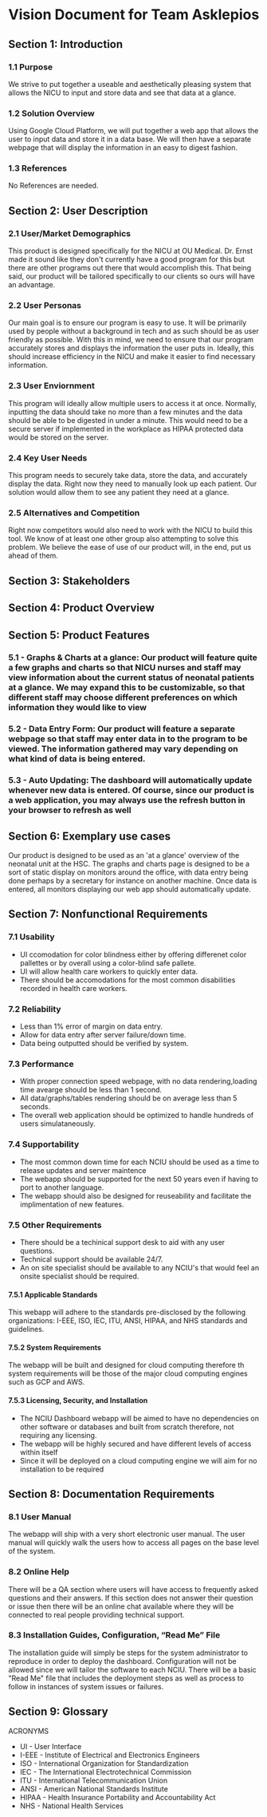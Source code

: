 # Vision Document for Team Asklepios
## Section 1: Introduction
### 1.1 Purpose
We strive to put together a useable and aesthetically pleasing system that allows the NICU to input and store data and see that data at a glance.
### 1.2 Solution Overview
Using Google Cloud Platform, we will put together a web app that allows the user to input data and store it in a data base. We will then have a separate webpage that will display the information in an easy to digest fashion.
### 1.3 References
No References are needed.

## Section 2: User Description
### 2.1 User/Market Demographics
This product is designed specifically for the NICU at OU Medical. Dr. Ernst made it sound like they don't currently have a good program for this but there are other programs out there that would accomplish this. That being said, our product will be tailored specifically to our clients so ours will have an advantage.
### 2.2 User Personas
Our main goal is to ensure our program is easy to use. It will be primarily used by people without a background in tech and as such should be as user friendly as possible. With this in mind, we need to ensure that our program accurately stores and displays the information the user puts in. Ideally, this should increase efficiency in the NICU and make it easier to find necessary information.
### 2.3 User Enviornment
This program will ideally allow multiple users to access it at once. Normally, inputting the data should take no more than a few minutes and the data should be able to be digested in under a minute. This would need to be a secure server if implemented in the workplace as HIPAA protected data would be stored on the server. 
### 2.4 Key User Needs
This program needs to securely take data, store the data, and accurately display the data. Right now they need to manually look up each patient. Our solution would allow them to see any patient they need at a glance.
### 2.5 Alternatives and Competition
Right now competitors would also need to work with the NICU to build this tool. We know of at  least one other group also attempting to solve this problem. We believe the ease of use of our product will, in the end, put us ahead of them.
## Section 3: Stakeholders
## Section 4: Product Overview
## Section 5: Product Features
### 5.1 - Graphs & Charts at a glance: Our product will feature quite a few graphs and charts so that NICU nurses and staff may view information about the current status of neonatal patients at a glance. We may expand this to be customizable, so that different staff may choose different preferences on which information they would like to view
### 5.2 - Data Entry Form: Our product will feature a separate webpage so that staff may enter data in to the program to be viewed. The information gathered may vary depending on what kind of data is being entered. 
### 5.3 - Auto Updating: The dashboard will automatically update whenever new data is entered. Of course, since our product is a web application, you may always use the refresh button in your browser to refresh as well

## Section 6: Exemplary use cases
Our product is designed to be used as an 'at a glance' overview of the neonatal unit at the HSC. The graphs and charts page is designed to be a sort of static display on monitors around the office, with data entry being done perhaps by a secretary for instance on another machine. Once data is entered, all monitors displaying our web app should automatically update.

## Section 7: Nonfunctional Requirements
### 7.1 Usability
  * UI ccomodation for color blindness either by offering differenet color pallettes or by overall using a color-blind safe pallete.
  * UI will allow health care workers to quickly enter data.  
  * There should be accomodations for the most common disabilities recorded in health care workers.
### 7.2 Reliability
  * Less than 1% error of margin on data entry.
  * Allow for data entry after server failure/down time.
  * Data being outputted should be verified by system.
### 7.3 Performance
  * With proper connection speed webpage, with no data rendering,loading time avearge should be less than 1 second. 
  * All data/graphs/tables rendering should be on average less than 5 seconds. 
  * The overall web application should be optimized to handle hundreds of users simulataneously.
### 7.4 Supportability
  * The most common down time for each NCIU should be used as a time to release updates and server maintence
  * The webapp should be supported for the next 50 years even if having to port to another language.
  * The webapp should also be designed for reuseability and facilitate the implimentation of new features. 
### 7.5 Other Requirements
  * There should be a techinical support desk to aid with any user questions.
  * Technical support should be available 24/7.
  * An on site specialist should be available to any NCIU's that would feel an onsite specialist should be required.
#### 7.5.1 Applicable Standards
This webapp will adhere to the standards pre-disclosed by the following organizations:
I-EEE, ISO, IEC, ITU, ANSI, HIPAA, and NHS standards and guidelines.

#### 7.5.2 System Requirements
The webapp will be built and designed for cloud computing therefore th system requirements will be those of the major cloud computing engines such as GCP and AWS. 

#### 7.5.3 Licensing, Security, and Installation
* The NCIU Dashboard webapp will be aimed to have no dependencies on other software or databases and built from scratch therefore, not requiring any licensing.
* The webapp will be highly secured and have different levels of access within itself
* Since it will be deployed on a cloud computing engine we will aim for no installation to be required

## Section 8: Documentation Requirements
### 8.1 User Manual
The webapp will ship with a very short electronic user manual. The user manual will quickly walk the users how to access all pages on the base level of the system.
### 8.2 Online Help
There will be a QA section where users will have access to frequently asked questions and their answers. If this section does not answer their question or issue then there will be an online chat available where they will be connected to real people providing technical support.
### 8.3 Installation Guides, Configuration, “Read Me” File
The installation guide will simply be steps for the system administrator to reproduce in order to deploy the dashboard. Configuration will not be allowed since we will tailor the software to each NCIU. There will be a basic "Read Me" file that includes the deployment steps as well as process to follow in instances of system issues or failures.

## Section 9: Glossary

ACRONYMS
* UI - User Interface 
* I-EEE - Institute of Electrical and Electronics Engineers
* ISO - International Organization for Standardization
* IEC - The International Electrotechnical Commission
* ITU - International Telecommunication Union
* ANSI - American National Standards Institute
* HIPAA - Health Insurance Portability and Accountability Act
* NHS - National Health Services
